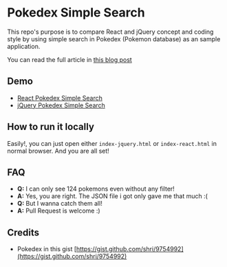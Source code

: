 # Pokedex Simple Search

This repo's purpose is to compare React and jQuery concept and coding style by using simple search in Pokedex (Pokemon database) as an sample application.

You can read the full article in [this blog post](https://medium.com/tortaetoktak/react-%E0%B8%AB%E0%B8%A3%E0%B8%B7%E0%B8%AD-jquery-%E0%B8%81%E0%B8%B2%E0%B8%87%E0%B9%83%E0%B8%AB%E0%B9%89%E0%B8%94%E0%B8%B9%E0%B8%81%E0%B8%B1%E0%B8%99%E0%B8%8A%E0%B8%B1%E0%B8%94%E0%B9%86-%E0%B9%83%E0%B8%84%E0%B8%A3%E0%B9%80%E0%B8%94%E0%B9%87%E0%B8%94%E0%B8%81%E0%B8%A7%E0%B9%88%E0%B8%B2-b05102932840#.4iyj9hdbp)

## Demo
* [React Pokedex Simple Search](http://chaintan17.github.io/pokedex-simple-search/index-react.html)
* [jQuery Pokedex Simple Search](http://chaintan17.github.io/pokedex-simple-search/index-jquery.html)

## How to run it locally
Easily!, you can just open either `index-jquery.html` or `index-react.html` in normal browser. And you are all set!

## FAQ
- **Q:** I can only see 124 pokemons even without any filter!
- **A:** Yes, you are right. The JSON file i got only gave me that much :(
- **Q:** But I wanna catch them all!
- **A:** Pull Request is welcome :)

## Credits
- Pokedex in this gist [https://gist.github.com/shri/9754992](https://gist.github.com/shri/9754992)